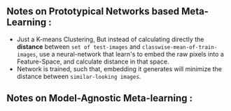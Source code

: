 ## Notes on Prototypical Networks based Meta-Learning : 

- Just a K-means Clustering, But instead of calculating directly the **distance** between `set of test-images` and `classwise-mean-of-train-images`,
  use a neural-network that learn's to embed the raw pixels into a Feature-Space, and calculate distance in that space.
- Network is trained, such that, embedding it generates will minimize the distance between `similar-looking images`.


## Notes on Model-Agnostic Meta-learning : 

